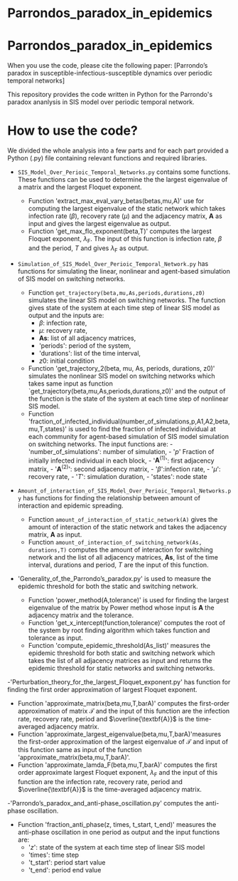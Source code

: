 # Parrondos_paradox_in_epidemics
# Parrondos_paradox_in_epidemics

When you use the code, please cite the following  paper:
[Parrondo’s paradox in susceptible-infectious-susceptible dynamics over periodic temporal networks]


This repository provides the code written in Python for the Parrondo's paradox ananlysis in SIS model over periodic temporal network.


# How to use the code?
We divided the whole analysis into a few parts and for each part provided a Python (.py) file containing relevant functions and required libraries. 

- `SIS_Model_Over_Perioic_Temporal_Networks.py` contains  some functions. These functions can be used to determine the the largest eigenvalue of a matrix and the largest Floquet exponent. 

    - Function 'extract_max_eval_vary_betas(betas,mu,A)'  use for computing the largest eigenvalue of the static network which takes infection rate ($\beta$), recovery rate ($\mu$) and the adjacency matrix, $\textbf{A}$ as input and gives the largest eigenvalue as output. 
    - Function 'get_max_flo_exponent(beta,T)'  computes  the largest Floquet exponent, $\lambda_{\text{F}}$. The input of this function is infection rate, $\beta$ and the period, $T$ and gives $\lambda_{\text{F}}$ as output. 
    
    
- `Simulation_of_SIS_Model_Over_Perioic_Temporal_Network.py` has functions  for simulating the linear, nonlinear and agent-based simulation of SIS model on switching networks. 
    - Function `get_trajectory(beta,mu,As,periods,durations,z0)` simulates the linear SIS model on switching networks. The function gives state of the system at each time step of linear SIS model as output and the inputs are:
        - $\beta$: infection rate,
        - $\mu$: recovery rate,
        - $\textbf{As}$: list of all adjacency matrices,
        - 'periods': period of the system,
        - 'durations': list of the time interval,
        - $z0$: initial condition  
    - Function 'get_trajectory_2(beta, mu, As, periods, durations, z0)' simulates the nonlinear SIS model on switching networks which takes same input as function `get_trajectory(beta,mu,As,periods,durations,z0)' and the output of the function is the state of the system at each time step of nonlinear SIS model.
    - Function  'fraction_of_infected_individual(number_of_simulations,p,A1,A2,beta, mu,T,states)' is used to find the fraction of infected individual at each community for agent-based simulation of SIS model simulation on switching networks. The input functions are:
              - 'number_of_simulations': number of simulation, 
              - '$p$' Fraction of initially infected individual in each block,
              - '$\textbf{A}^{(1)}$': first adjacency  matrix, 
              - '$\textbf{A}^{(2)}$': second adjacency  matrix,
              - '$\beta$':infection rate,
              - '$\mu$': recovery rate,
              - '$T$': simulation duration,
              - 'states':  node state   
  
- `Amount_of_interaction_of_SIS_Model_Over_Perioic_Temporal_Networks.py` has functions for finding the relationship between amount of interaction and epidemic spreading. 
    - Function `amount_of_interaction_of_static_network(A)` gives the amount of interaction of the static network and takes the adjacency matrix, $\textbf{A}$ as input.
    - Function `amount_of_interaction_of_switching_network(As, durations,T)` computes the amount of interaction for  switching  network and the list of all adjacency matrices, $\textbf{As}$, list of the time interval, durations and period, $T$ are the input of this function. 
    
- 'Generality_of_the_Parrondo’s_paradox.py' is used to measure the epidemic threshold for both the static and switching network. 
    - Function 'power_method(A,tolerance)' is used for finding the largest eigenvalue of the matrix by Power method whose input is $\textbf{A}$ the adjacency matrix and the tolerance.
    - Function 'get_x_intercept(function,tolerance)' computes the root of the system by root finding algorithm which takes function and tolerance as input.
    - Function 'compute_epidemic_threshold(As_list)' measures the epidemic threshold for both static and switching network which takes the list of all adjacency matrices as input and returns the epidemic threshold for static networks and switching networks.
    
-'Perturbation_theory_for_the_largest_Floquet_exponent.py'  has function for finding the first order approximation of largest Floquet exponent. 
  - Function 'approximate_matrix(beta,mu,T,barA)' computes the first-order approximation of  matrix $\mathcal{T}$ and the input of this function are the infection rate, recovery rate, period and $\overline{\textbf{A}}$ is the time-averaged adjacency matrix.
  - Function 'approximate_largest_eigenvalue(beta,mu,T,barA)'measures the first-order approximation of the largest eigenvalue of $\mathcal{T}$ and input of this function same as input of the function  'approximate_matrix(beta,mu,T,barA)'.
  - Function 'approximate_lamda_F(beta,mu,T,barA)' computes the first order approximate largest Floquet exponent,  $\lambda_{\text{F}}$ and the input of this function are the infection rate, recovery rate, period and $\overline{\textbf{A}}$ is the time-averaged adjacency matrix.

-'Parrondo’s_paradox_and_anti-phase_oscillation.py'  computes the anti-phase oscillation.
   - Function 'fraction_anti_phase(z, times, t_start, t_end)' measures the anti-phase oscillation in one period as output and  the input functions are:
      - '$z$': state of the system at each time step of linear SIS model
      - 'times': time step
      - 't_start': period start value
      - 't_end': period end value
   
       

               
    
    
    
